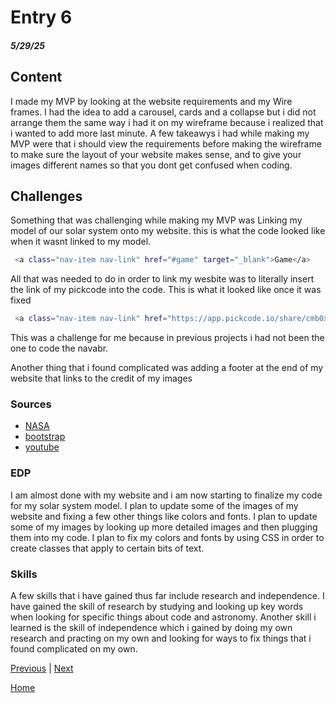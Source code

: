 # Entry 6
##### 5/29/25

## Content
I made my MVP by looking at the website requirements and my Wire frames. I had the idea to add a carousel, cards and a collapse but i did not arrange them the same way i had it on my wireframe because i realized that i wanted to add more last minute. A few takeawys i had while making my MVP were that i should view the requirements before making the wireframe to make sure the layout of your website makes sense, and to give your images different names so that you dont get confused when coding.

## Challenges
Something that was challenging while making my MVP was Linking my model of our solar system onto my website.
this is what the code looked like when it wasnt linked to my model.
```bash
 <a class="nav-item nav-link" href="#game" target="_blank">Game</a>
```
All that was needed to do in order to link my wesbite was to literally insert the link of my pickcode into the code.
This is what it looked like once it was fixed
```bash
 <a class="nav-item nav-link" href="https://app.pickcode.io/share/cmb0xfko7fnw38qty38l0anql" target="_blank">Game</a>
```
This was a challenge for me because in previous projects i had not been the one to code the navabr.

Another thing that i found complicated was adding a footer at the end of my website that links to the credit of my images 

### Sources
* [NASA](https://www.nasa.gov/)
* [bootstrap](https://getbootstrap.com/)
* [youtube](https://www.youtube.com/)
  
### EDP
I am almost done with my website and i am now starting to finalize my code for my solar system model. I plan to update some of the images of my website and fixing a few other things like colors and fonts. I plan to update some of my images by looking up more detailed images and then plugging them into my code. I plan to fix my colors and fonts by using CSS in order to create classes that apply to certain bits of text.

### Skills
A few skills that i have gained thus far include research and independence. I have gained the skill of research by studying and looking up key words when looking for specific things about code and astronomy. Another skill i learned is the skill of independence which i gained by doing my own research and practing on my own and looking for ways to fix things that i found complicated on my own. 

[Previous](entry05.md) | [Next](entry07.md)

[Home](../README.md)
